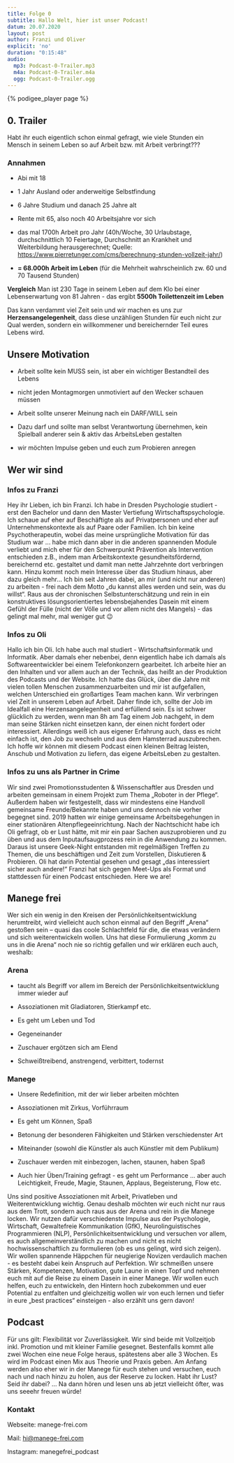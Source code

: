 ```yaml
---
title: Folge 0
subtitle: Hallo Welt, hier ist unser Podcast!
datum: 20.07.2020
layout: post
author: Franzi und Oliver
explicit: 'no'
duration: "0:15:48"
audio:
  mp3: Podcast-0-Trailer.mp3  
  m4a: Podcast-0-Trailer.m4a
  ogg: Podcast-0-Trailer.ogg
---
```


<!--- 
The filesize block above can be deleted, if your audio files are hosted within the episodes directory.
It is only necessary for hosting remotely.
-->

{% podigee_player page %}

## 0. Trailer 

Habt ihr euch eigentlich schon einmal gefragt, wie viele Stunden ein Mensch in seinem Leben so auf Arbeit bzw. mit Arbeit verbringt??? 
 

### Annahmen 

* Abi mit 18 

* 1 Jahr Ausland oder anderweitige Selbstfindung 

* 6 Jahre Studium und danach 25 Jahre alt 

* Rente mit 65, also noch 40 Arbeitsjahre vor sich 

* das mal 1700h Arbeit pro Jahr (40h/Woche, 30 Urlaubstage, durchschnittlich 10 Feiertage, Durchschnitt an Krankheit und Weiterbildung herausgerechnet; Quelle: https://www.pierretunger.com/cms/berechnung-stunden-vollzeit-jahr/) 

* **= 68.000h Arbeit im Leben** (für die Mehrheit wahrscheinlich zw. 60 und 70 Tausend Stunden) 

 

**Vergleich** Man ist 230 Tage in seinem Leben auf dem Klo bei einer Lebenserwartung von 81 Jahren - das ergibt **5500h Toilettenzeit im Leben** 

 

Das kann verdammt viel Zeit sein und wir machen es uns zur **Herzensangelegenheit**, dass diese unzähligen Stunden für euch nicht zur Qual werden, sondern ein willkommener und bereichernder Teil eures Lebens wird. 

 

## Unsere Motivation 

* Arbeit sollte kein MUSS sein, ist aber ein wichtiger Bestandteil des Lebens 

* nicht jeden Montagmorgen unmotiviert auf den Wecker schauen müssen 

* Arbeit sollte unserer Meinung nach ein DARF/WILL sein 

* Dazu darf und sollte man selbst Verantwortung übernehmen, kein Spielball anderer sein & aktiv das ArbeitsLeben gestalten 

* wir möchten Impulse geben und euch zum Probieren anregen 

 

## Wer wir sind 

 

### Infos zu Franzi 

Hey ihr Lieben, ich bin Franzi. Ich habe in Dresden Psychologie studiert - erst den Bachelor und dann den Master Vertiefung Wirtschaftspsychologie. Ich schaue auf eher auf Beschäftigte als auf Privatpersonen und eher auf Unternehmenskontexte als auf Paare oder Familien. Ich bin keine Psychotherapeutin, wobei das meine ursprüngliche Motivation für das Studium war ... habe mich dann aber in die anderen spannenden Module verliebt und mich eher für den Schwerpunkt Prävention als Intervention entschieden z.B., indem man Arbeitskontexte gesundheitsfördernd, bereichernd etc. gestaltet und damit man nette Jahrzehnte dort verbringen kann. Hinzu kommt noch mein Interesse über das Studium hinaus, aber dazu gleich mehr... Ich bin seit Jahren dabei, an mir (und nicht nur anderen) zu arbeiten - frei nach dem Motto „du kannst alles werden und sein, was du willst“. Raus aus der chronischen Selbstunterschätzung und rein in ein konstruktives lösungsorientiertes lebensbejahendes Dasein mit einem Gefühl der Fülle (nicht der Völle und vor allem nicht des Mangels) - das gelingt mal mehr, mal weniger gut 😉 

 

### Infos zu Oli 

Hallo ich bin Oli. Ich habe auch mal studiert - Wirtschaftsinformatik und Informatik. Aber damals eher nebenbei, denn eigentlich habe ich damals als Softwareentwickler bei einem Telefonkonzern gearbeitet. Ich arbeite hier an den Inhalten und vor allem auch an der Technik, das heißt an der Produktion des Podcasts und der Website. Ich hatte das Glück, über die Jahre mit vielen tollen Menschen zusammenzuarbeiten und mir ist aufgefallen, welchen Unterschied ein großartiges Team machen kann. Wir verbringen viel Zeit in unserem Leben auf Arbeit. Daher finde ich, sollte der Job im Idealfall eine Herzensangelegenheit und erfüllend sein. Es ist schwer glücklich zu werden, wenn man 8h am Tag einem Job nachgeht, in dem man seine Stärken nicht einsetzen kann, der einen nicht fordert oder interessiert. Allerdings weiß ich aus eigener Erfahrung auch, dass es nicht einfach ist, den Job zu wechseln und aus dem Hamsterrad auszubrechen. Ich hoffe wir können mit diesem Podcast einen kleinen Beitrag leisten, Anschub und Motivation zu liefern, das eigene ArbeitsLeben zu gestalten. 

 

### Infos zu uns als Partner in Crime 

Wir sind zwei Promotionsstudenten & Wissenschaftler aus Dresden und arbeiten gemeinsam in einem Projekt zum Thema „Roboter in der Pflege“. Außerdem haben wir festgestellt, dass wir mindestens eine Handvoll gemeinsame Freunde/Bekannte haben und uns dennoch nie vorher begegnet sind. 2019 hatten wir einige gemeinsame Arbeitsbegehungen in einer stationären Altenpflegeeinrichtung. Nach der Nachtschicht habe ich Oli gefragt, ob er Lust hätte, mit mir ein paar Sachen auszuprobieren und zu üben und aus dem Inputaufsaugprozess rein in die Anwendung zu kommen. Daraus ist unsere Geek-Night entstanden mit regelmäßigen Treffen zu Themen, die uns beschäftigen und Zeit zum Vorstellen, Diskutieren & Probieren. Oli hat darin Potential gesehen und gesagt „das interessiert sicher auch andere!“ Franzi hat sich gegen Meet-Ups als Format und stattdessen für einen Podcast entschieden. Here we are! 

 

## Manege frei 

Wer sich ein wenig in den Kreisen der Persönlichkeitsentwicklung herumtreibt, wird vielleicht auch schon einmal auf den Begriff „Arena“ gestoßen sein – quasi das coole Schlachtfeld für die, die etwas verändern und sich weiterentwickeln wollen. Uns hat diese Formulierung „komm zu uns in die Arena“ noch nie so richtig gefallen und wir erklären euch auch, weshalb: 

 

### Arena 

* taucht als Begriff vor allem im Bereich der Persönlichkeitsentwicklung immer wieder auf 

* Assoziationen mit Gladiatoren, Stierkampf etc. 

* Es geht um Leben und Tod 

* Gegeneinander 

* Zuschauer ergötzen sich am Elend 

* Schweißtreibend, anstrengend, verbittert, todernst 

 

### Manege 

* Unsere Redefinition, mit der wir lieber arbeiten möchten 

* Assoziationen mit Zirkus, Vorführraum 

* Es geht um Können, Spaß 

* Betonung der besonderen Fähigkeiten und Stärken verschiedenster Art 

* Miteinander (sowohl die Künstler als auch Künstler mit dem Publikum) 

* Zuschauer werden mit einbezogen, lachen, staunen, haben Spaß 

* Auch hier Üben/Training gefragt - es geht um Performance ... aber auch Leichtigkeit, Freude, Magie, Staunen, Applaus, Begeisterung, Flow etc. 

 

Uns sind positive Assoziationen mit Arbeit, Privatleben und Weiterentwicklung wichtig. Genau deshalb möchten wir euch nicht nur raus aus dem Trott, sondern auch raus aus der Arena und rein in die Manege locken. Wir nutzen dafür verschiedenste Impulse aus der Psychologie, Wirtschaft, Gewaltefreie Kommunikation (GfK), Neurolinguistisches Programmieren (NLP), Persönlichkeitsentwicklung und versuchen vor allem, es auch allgemeinverständlich zu machen und nicht es nicht hochwissenschaftlich zu formulieren (ob es uns gelingt, wird sich zeigen). Wir wollen spannende Häppchen für neugierige Novizen verdaulich machen - es besteht dabei kein Anspruch auf Perfektion. Wir schmeißen unsere Stärken, Kompetenzen, Motivation, gute Laune in einen Topf und nehmen euch mit auf die Reise zu einem Dasein in einer Manege. Wir wollen euch helfen, euch zu entwickeln, den Hintern hoch zubekommen und euer Potential zu entfalten und gleichzeitig wollen wir von euch lernen und tiefer in eure „best practices“ einsteigen - also erzählt uns gern davon! 

 

## Podcast 

Für uns gilt: Flexibilität vor Zuverlässigkeit. Wir sind beide mit Vollzeitjob inkl. Promotion und mit kleiner Familie gesegnet. Bestenfalls kommt alle zwei Wochen eine neue Folge heraus, spätestens aber alle 3 Wochen. Es wird im Podcast einen Mix aus Theorie und Praxis geben. Am Anfang werden also eher wir in der Manege für euch stehen und versuchen, euch nach und nach hinzu zu holen, aus der Reserve zu locken. Habt ihr Lust? Seid ihr dabei? … Na dann hören und lesen uns ab jetzt vielleicht öfter, was uns seeehr freuen würde! 

 

### Kontakt 

Webseite: manege-frei.com 

Mail: hi@manege-frei.com 

Instagram: manegefrei_podcast  